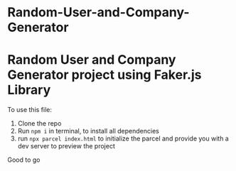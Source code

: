 # Random-User-and-Company-Generator
# Random User and Company Generator project using Faker.js Library

To use this file:

1. Clone the repo
2. Run `npm i` in terminal, to install all dependencies
3. run `npx parcel index.html` to initialize the parcel and provide you with a dev server to preview the project


Good to go
